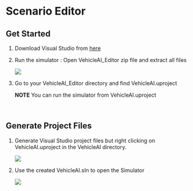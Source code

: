 # Scenario Editor

## Get Started

1. Download Visual Studio from [here](https://visualstudio.microsoft.com/)

2. Run the simulator : Open VehicleAI_Editor zip file and extract all files

    <div class="img_container">
    <img class='lg_img' src="https://github.com/monoDriveIO/documentation/raw/editor_quick_start/docs/LV_client/quick_start_img/sensor_editor_extract.png"/>
    </div>

3. Go to your VehicleAI_Editor directory and find VehicleAI.uproject

    **NOTE** 
    You can run the simulator from VehicleAI.uproject

<p>&nbsp;</p>

## Generate Project Files

1. Generate Visual Studio project files but right clicking on VehicleAI.uproject in the VehicleAI directory. 

    <div class="img_container">
    <img class='lg_img' src="https://github.com/monoDriveIO/documentation/raw/editor_quick_start/docs/LV_client/quick_start_img/generate_project_files.png"/>
    </div>

2. Use the created VehicleAI.sIn to open the Simulator

    <div class="img_container">
    <img class='lg_img' src="https://github.com/monoDriveIO/documentation/raw/editor_quick_start/docs/LV_client/quick_start_img/vehicle-sIn.png"/>
    </div>